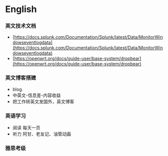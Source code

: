 # English

### 英文技术文档
*   [https://docs.splunk.com/Documentation/Splunk/latest/Data/MonitorWindowseventlogdata](https://docs.splunk.com/Documentation/Splunk/latest/Data/MonitorWindowseventlogdata)
*   [https://openwrt.org/docs/guide-user/base-system/dropbear](https://openwrt.org/docs/guide-user/base-system/dropbear)

### 英文博客搭建

* blog.
* 中英文-信息差-内容收益
* 把工作转英文发国外，英文博客

### 英语学习
- 阅读 每天一页
- 听力 阿甘、老友记、油管动画

### 雅思考级
